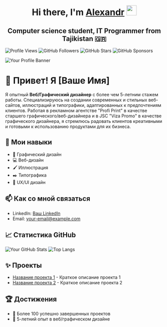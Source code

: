 <h1 align="center">Hi there, I'm <a href="https://github.com/AlexMadibaev" target="_blank">Alexandr</a> 
<img src="https://github.com/blackcater/blackcater/raw/main/images/Hi.gif" height="32"/></h1>
<h2 align="center">Computer science student, IT Programmer from Tajikistan 🇬🇷</h2>

![Profile Views](https://komarev.com/ghpvc/?username=your-username&color=blue)
![GitHub Followers](https://img.shields.io/github/followers/your-username?label=Followers)
![GitHub Stars](https://img.shields.io/github/stars/your-username?label=Stars)
![GitHub Sponsors](https://img.shields.io/github/sponsors/your-username?label=Sponsors)

![Your Profile Banner](https://media.giphy.com/media/l3vR2ZpCZVWELHeO4/giphy.gif)

# 👋 Привет! Я [Ваше Имя]

Я опытный **Веб/Графический дизайнер** с более чем 5-летним стажем работы. Специализируюсь на создании современных и стильных веб-сайтов, иллюстраций и типографики, адаптированных к предпочтениям клиентов. Работая в рекламном агентстве "Profi Print" в качестве старшего графического/веб-дизайнера и в JSC "Viza Promo" в качестве графического дизайнера, я стремлюсь радовать клиентов креативными и готовыми к использованию продуктами для их бизнеса.

## 🔧 Мои навыки

- 🎨 Графический дизайн
- 💻 Веб-дизайн
- 🖌️ Иллюстрация
- ✒️ Типографика
- 📱 UX/UI дизайн

## 📫 Как со мной связаться

- LinkedIn: [Ваш LinkedIn](https://www.linkedin.com/in/your-linkedin)
- Email: [your-email@example.com](mailto:your-email@example.com)

## 📈 Статистика GitHub

![Your GitHub Stats](https://github-readme-stats.vercel.app/api?username=your-username&show_icons=true&theme=radical)
![Top Langs](https://github-readme-stats.vercel.app/api/top-langs/?username=your-username&layout=compact&theme=radical)

## ✨ Проекты

- [Название проекта 1](https://github.com/your-username/project-1) - Краткое описание проекта 1
- [Название проекта 2](https://github.com/your-username/project-2) - Краткое описание проекта 2

## 🏆 Достижения

- 🎉 Более 100 успешно завершенных проектов
- 🌟 5-летний опыт в веб/графическом дизайне
